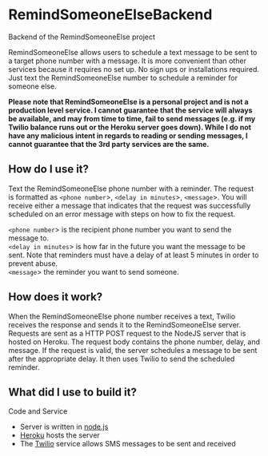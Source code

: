 # RemindSomeoneElseBackend
Backend of the RemindSomeoneElse project

RemindSomeoneElse allows users to schedule a text message to be sent to a target phone number with a message. It is more convenient than other services because it requires no set up. No sign ups or installations required. Just text the RemindSomeoneElse number to schedule a reminder for someone else.

**Please note that RemindSomeoneElse is a personal project and is not a production level service. I cannot guarantee that the service will always be available, and may from time to time, fail to send messages (e.g. if my Twilio balance runs out or the Heroku server goes down). While I do not have any malicious intent in regards to reading or sending messages, I cannot guarantee that the 3rd party services are the same.**

## How do I use it?
Text the RemindSomeoneElse phone number with a reminder. The request is formatted as `<phone number`>, `<delay in minutes`>, `<message`>. You will receive either a message that indicates that the request was successfully scheduled on an error message with steps on how to fix the request.  

`<phone number`> is the recipient phone number you want to send the message to.  
`<delay in minutes`> is how far in the future you want the message to be sent. Note that reminders must have a delay of at least 5 minutes in order to prevent abuse.  
`<message`> the reminder you want to send someone.  

## How does it work?
When the RemindSomeoneElse phone number receives a text, Twilio receives the response and sends it to the RemindSomeoneElse server. Requests are sent as a HTTP POST request to the NodeJS server that is hosted on Heroku. The request body contains the phone number, delay, and message. If the request is valid, the server schedules a message to be sent after the appropriate delay. It then uses Twilio to send the scheduled reminder.

## What did I use to build it?
Code and Service
- Server is written in [node.js](https://nodejs.org/en/)
- [Heroku](https://dashboard.heroku.com/login) hosts the server
- The [Twilio](https://www.twilio.com/) service allows SMS messages to be sent and received
